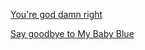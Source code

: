 [You're god damn right](https://www.youtube.com/watch?v=dy_DASt7hDs)

[Say goodbye to My Baby Blue](https://www.youtube.com/watch?v=UlIRUtJMA40)